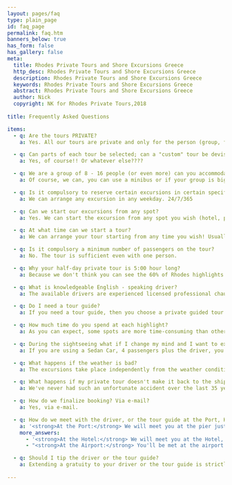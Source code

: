 ```yaml
---
layout: pages/faq
type: plain_page
id: faq_page
permalink: faq.htm
banners_below: true
has_form: false
has_gallery: false
meta:
  title: Rhodes Private Tours and Shore Excursions Greece
  http_desc: Rhodes Private Tours and Shore Excursions Greece
  description: Rhodes Private Tours and Shore Excursions Greece
  keywords: Rhodes Private Tours and Shore Excursions Greece
  abstract: Rhodes Private Tours and Shore Excursions Greece
  author: Nick
  copyright: NK for Rhodes Private Tours,2018
  
title: Frequently Asked Questions

items:
  - q: Are the tours PRIVATE?
    a: Yes. All our tours are private and only for the person (group, family, couple or individual) who booked the service.

  - q: Can parts of each tour be selected; can a "custom" tour be devised to meet our time constraints, ambition and interests?
    a: Yes, of course!! Or whatever else????

  - q: We are a group of 8 - 16 people (or even more) can you accommodate us?
    a: Of course, we can, you can use a minibus or if your group is big you can use a coach.<br>Alternatively, you can use 4 or even more cars following each other, and run the tour parallel. They have the same itinerary and stop at the same places at the same time. By this way except the fun you have on the way, by following each other, you have also the maximum of flexibility, some people want to end the tour at the hotel / port / airport, while some other need to end the tour in the Old Town for independent browsing, or some other people from the same group can extend the tour for lunch, shopping, swimming etc...

  - q: Is it compulsory to reserve certain excursions in certain specific days?
    a: We can arrange any excursion in any weekday. 24/7/365

  - q: Can we start our excursions from any spot?
    a: Yes. We can start the excursion from any spot you wish (hotel, port, airport)! You will choose the place!

  - q: At what time can we start a tour?
    a: We can arrange your tour starting from any time you wish! Usually we start at 8:30am or when you are ready.

  - q: Is it compulsory a minimum number of passengers on the tour?
    a: No. The tour is sufficient even with one person.

  - q: Why your half-day private tour is 5:00 hour long?
    a: Because we don't think you can see the 60% of Rhodes highlights in two or three hours. This means you get more personal attention from your driver (or your tour guide), who doesn't have to drive fast to cover the Km / Miles and he doesn't have to "skip" sites to save time. You are really enjoying a comfortable and safe tour experience.

  - q: What is knowledgeable English - speaking driver?
    a: The available drivers are experienced licensed professional chauffeurs. They speak English, are educated gentlemen, converse well and have a great knowledge of the island. According to the Greek law the drivers are not allowed to accompany walking clients at archaeological sites. They will give you enough time to visit each site. Also, they can come out of the car and follow you at the landmarks and help you with your pictures, restaurants...

  - q: Do I need a tour guide?
    a: If you need a tour guide, then you choose a private guided tour and you’ll have a tour guide with you on every step of your way

  - q: How much time do you spend at each highlight?
    a: As you can expect, some spots are more time-consuming than others. With this in mind, there is no set time for each highlight. You will have plenty of time to take photos of the landmarks and we watch how the tour progresses at each landmark and adjust the tour accordingly.

  - q: During the sightseeing what if I change my mind and I want to extend the tour?
    a: If you are using a Sedan Car, 4 passengers plus the driver, you can extend the tour as long as you wish (No extension for private guided tours with tour guides / minibuses and coaches).

  - q: What happens if the weather is bad?
    a: The excursions take place independently from the weather conditions. Consider also that the climate here is a typical Mediterranean climate, with more than 300 days per year sunshine. Anyway, no visit can be cancelled at the last moment.

  - q: What happens if my private tour doesn't make it back to the ship/plane on time? And how do you manage the problem?
    a: We've never had such an unfortunate accident over the last 35 years we've been offering private tours.<br>We are extremely cautious and responsible drivers, and our fleet is always a high standard. We always allow sufficient time for the return trip. However even if the "unthinkable" event, broken car, damage, does occur. That will by no means an impact the private tour since we will replace the damaged vehicle in a mater of 10 - 20min wherever that be!<br><strong>How is that possible?</strong> We corporate with the largest transfer companies on the island. Just a call and there will be NO PROBLEM whatsoever! You will be driven safely back to your ship/plane for departure

  - q: How do we finalize booking? Via e-mail?
    a: Yes, via e-mail.

  - q: How do we meet with the driver, or the tour guide at the Port, Hotel, Airport?
    a: '<strong>At the Port:</strong> We will meet you at the pier just out of your ship, usually beside the tour buses of your cruise line, with a sign on the vehicle showing your name. Rhodes is a dock port (All passengers disembark right at the pier, no tender boats or cable cars) so it’s easy to disembark.'
    more_answers:
      - '<strong>At the Hotel:</strong> We will meet you at the Hotel, just out of the lobby with the sign on the vehicle showing your name.'
      - "<strong>At the Airport:</strong> You'll be met at the airport upon arrival of aircraft as you specified. After collecting your luggage and clearing customs, you'll be routed to the public lounge where throngs of people wait for passengers to come out. Many people will be holding signs and also your driver will be there posting your name. That's how you identify your driver.<br>Normally it takes about 25 minutes from the time when the plane lands until you actually get to the public lounge. If you see that it will take longer, for example if your luggage is lost or simply takes it a long time to come out, please call us from on the phone or ask the custom officer to let you come out for a second to tell your driver you'll be late."

  - q: Should I tip the driver or the tour guide?
    a: Extending a gratuity to your driver or the tour guide is strictly optional.
    
---
```

